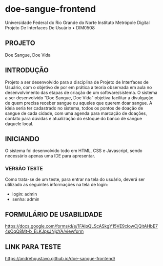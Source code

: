 # doe-sangue-frontend
Universidade Federal do Rio Grande do Norte 
Instituto Metrópole Digital 
Projeto De Interfaces De Usuário • DIM0508

## PROJETO
Doe Sangue, Doe Vida

## INTRODUÇÃO
Projeto a ser desenvolvido para a disciplina de Projeto de Interfaces de Usuário, com o objetivo de por em prática a teoria observada em aula no desenvolvimento das etapas de criação de um software/sistema. O sistema a ser desenvolvido “Doe Sangue, Doe Vida” objetiva facilitar a divulgação de quem precisa receber sangue ou aqueles que querem doar sangue. A ideia seria ter cadastrado no sistema, todos os pontos de doação de sangue de cada cidade, com uma agenda para marcação de doações, contato para dúvidas e atualização do estoque do banco de sangue daquele local. 

## INICIANDO
O sistema foi desenvolvido todo em HTML, CSS e Javascript, sendo necessário apenas uma IDE para apresentar.

### VERSÃO TESTE
Como trata-se de um teste, para entrar na tela do usuário, deverá ser utilizado as seguintes informações na tela de login:
- login: admin
- senha: admin

## FORMULÁRIO DE USABILIDADE
https://docs.google.com/forms/d/e/1FAIpQLScASkgY15VE9clowCjQitAHbE74sOqQ8Mt-b_ELKJpsJNjcYA/viewform

## LINK PARA TESTE
https://andrehgustavo.github.io/doe-sangue-frontend/
